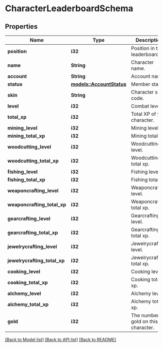 # CharacterLeaderboardSchema

## Properties

Name | Type | Description | Notes
------------ | ------------- | ------------- | -------------
**position** | **i32** | Position in the leaderboard. | 
**name** | **String** | Character name. | 
**account** | **String** | Account name. | 
**status** | [**models::AccountStatus**](AccountStatus.md) | Member status. | 
**skin** | **String** | Character skin code. | 
**level** | **i32** | Combat level. | 
**total_xp** | **i32** | Total XP of your character. | 
**mining_level** | **i32** | Mining level. | 
**mining_total_xp** | **i32** | Mining total xp. | 
**woodcutting_level** | **i32** | Woodcutting level. | 
**woodcutting_total_xp** | **i32** | Woodcutting total xp. | 
**fishing_level** | **i32** | Fishing level. | 
**fishing_total_xp** | **i32** | Fishing total xp. | 
**weaponcrafting_level** | **i32** | Weaponcrafting level. | 
**weaponcrafting_total_xp** | **i32** | Weaponcrafting total xp. | 
**gearcrafting_level** | **i32** | Gearcrafting level. | 
**gearcrafting_total_xp** | **i32** | Gearcrafting total xp. | 
**jewelrycrafting_level** | **i32** | Jewelrycrafting level. | 
**jewelrycrafting_total_xp** | **i32** | Jewelrycrafting total xp. | 
**cooking_level** | **i32** | Cooking level. | 
**cooking_total_xp** | **i32** | Cooking total xp. | 
**alchemy_level** | **i32** | Alchemy level. | 
**alchemy_total_xp** | **i32** | Alchemy total xp. | 
**gold** | **i32** | The numbers of gold on this character. | 

[[Back to Model list]](../README.md#documentation-for-models) [[Back to API list]](../README.md#documentation-for-api-endpoints) [[Back to README]](../README.md)


